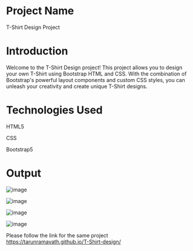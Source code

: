 # Project Name
T-Shirt Design Project
# Introduction
Welcome to the T-Shirt Design project! This project allows you to design your own T-Shirt using Bootstrap HTML and CSS. With the combination of Bootstrap's powerful layout components and custom CSS styles, you can unleash your creativity and create unique T-Shirt designs.
#  Technologies Used
HTML5

CSS

Bootstrap5

# Output

![image](https://github.com/tarunramavath/T-Shirt-design/assets/103203866/2fa79a2b-7b6e-4818-8e61-db43b52a6eda)






![image](https://github.com/tarunramavath/T-Shirt-design/assets/103203866/1dca5971-1205-4d62-b5fb-ebb2e0a72fc1)

![image](https://github.com/tarunramavath/T-Shirt-design/assets/103203866/965ca90a-9882-4d64-9c22-ee9dd8ca69cb)

![image](https://github.com/tarunramavath/T-Shirt-design/assets/103203866/546f382b-76f9-487a-8ad8-85702d62889b)



Please follow the link for the same project  https://tarunramavath.github.io/T-Shirt-design/
